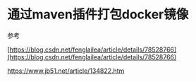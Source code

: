 # 通过maven插件打包docker镜像

参考

[https://blog.csdn.net/fenglailea/article/details/78528766](https://blog.csdn.net/fenglailea/article/details/78528766) 

https://www.jb51.net/article/134822.htm

